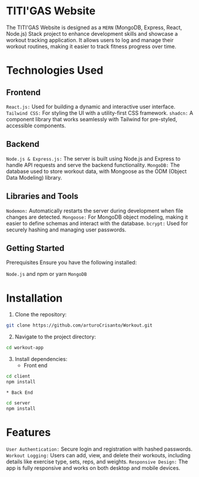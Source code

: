 # TITI'GAS Website

The TITI'GAS Website is designed as a `MERN` (MongoDB, Express, React, Node.js) Stack project to enhance development skills and showcase a workout tracking application. It allows users to log and manage their workout routines, making it easier to track fitness progress over time.

# Technologies Used

## Frontend

`React.js:` Used for building a dynamic and interactive user interface.
`Tailwind CSS:` For styling the UI with a utility-first CSS framework.
`shadcn:` A component library that works seamlessly with Tailwind for pre-styled, accessible components.

## Backend

`Node.js & Express.js:` The server is built using Node.js and Express to handle API requests and serve the backend functionality.
`MongoDB:` The database used to store workout data, with Mongoose as the ODM (Object Data Modeling) library.

## Libraries and Tools

`Nodemon:` Automatically restarts the server during development when file changes are detected.
`Mongoose:` For MongoDB object modeling, making it easier to define schemas and interact with the database.
`bcrypt:` Used for securely hashing and managing user passwords.

## Getting Started

Prerequisites
Ensure you have the following installed:

`Node.js` and npm or yarn
`MongoDB`

# Installation

1. Clone the repository:

```bash
git clone https://github.com/arturoCrisanto/Workout.git
```

2. Navigate to the project directory:

```bash
cd workout-app
```

3. Install dependencies:
   - Front end

```bash
cd client
npm install
```

    * Back End

```bash
cd server
npm install
```

# Features

`User Authentication:` Secure login and registration with hashed passwords.
`Workout Logging:` Users can add, view, and delete their workouts, including details like exercise type, sets, reps, and weights.
`Responsive Design:` The app is fully responsive and works on both desktop and mobile devices.
